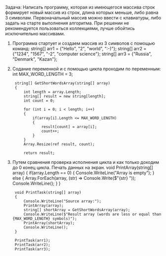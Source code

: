 Задача: Написать программу, которая из имеющегося массива строк формирует новый массив из строк, длина которых меньше, либо равна 3 символам. Первоначальный массив можно ввести с клавиатуры, либо задать на старте выполнения алгоритма. При решении не рекомендуется пользоваться коллекциями, лучше обойтись исключительно массивами.

1. Программа стартует и создаем массив из 3 символов с помощью команд: 
        string[] arr1 = {"Hello", "2", "world", ":-)"};
		string[] arr2 = {"1234", "1567", "-2", "computer science"};
		string[] arr3 = {"Russia", "Denmark", "Kazan"};

2. Содание переменной и с помощью цикла проходим по переменным:
        int MAX_WORD_LENGTH = 3;
		
		string[] GetShortWordsArray(string[] array)
		{
			int length = array.Length;			
			string[] result = new string[length];
			int count = 0;
			
			for (int i = 0; i < length; i++)
			{
				if(array[i].Length <= MAX_WORD_LENGTH)
				{
					result[count] = array[i];
					count++;
				}
			}
			Array.Resize(ref result, count);
			
			return result;

3. Путем сравнения проверка исполнения цикла и как только доходим до 0 конец цикла. Печать данных на экран.
        void PrintArray(string[] array)
		{
			if(array.Length == 0)
			{
				Console.WriteLine("Array is empty");
			}
			else
			{
				Array.ForEach(array, (str) => Console.Write($"{str} "));
				Console.WriteLine();
			}
		}
		
		void PrintTask(string[] array)
		{
			Console.WriteLine("Source array:");
			PrintArray(array);
			string[] shortArray = GetShortWordsArray(array);
			Console.WriteLine($"Result array (words are less or equal than {MAX_WORD_LENGTH} symbols)");
			PrintArray(shortArray);
			Console.WriteLine();
		}
		
		PrintTask(arr1);
		PrintTask(arr2);
		PrintTask(arr3);    